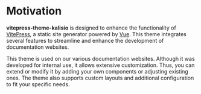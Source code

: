 # Motivation

**vitepress-theme-kalisio** is designed to enhance the functionality of [VitePress](https://vitepress.dev/), a static site generator powered by [Vue](https://vuejs.org/). This theme integrates several features to streamline and enhance the development of documentation websites.

This theme is used on our various documentation websites. Although it was developed for internal use, it allows extensive customization. Thus, you can extend or modify it by adding your own components or adjusting existing ones. The theme also supports custom layouts and additional configuration to fit your specific needs.

